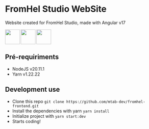 # FromHel Studio WebSite

Website created for FromHel Studio, made with Angular v17

<div style="display: flex; gap: 3px">
<img src="https://cdn.jsdelivr.net/gh/devicons/devicon@latest/icons/angularjs/angularjs-original.svg" width="48px"/>

<img src="https://cdn.jsdelivr.net/gh/devicons/devicon@latest/icons/nodejs/nodejs-original.svg" width="48px"/>

<img src="https://cdn.jsdelivr.net/gh/devicons/devicon@latest/icons/yarn/yarn-original.svg" width="48px"/>
          
</div>

## Pré-requiriments

- NodeJS v20.11.1
- Yarn v1.22.22

## Development use

- Clone this repo `git clone https://github.com/mtab-dev/fromhel-frontend.git`
- Install the dependencies with yarn `yarn install`
- Initialize project with `yarn start:dev`
- Starts coding!
